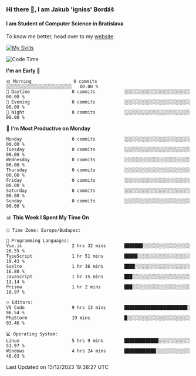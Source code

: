 ### Hi there 👋, I am Jakub 'igniss' Bordáš

#### I am Student of Computer Science in Bratislava
To know me better, head over to my [website](https://bordas.sk).

[![My Skills](https://skillicons.dev/icons?i=js,html,css,figma,svelte,java,kotlin,python,postgresql,typescript,nest,nodejs)](https://bordas.sk)


<!--START_SECTION:waka-->
![Code Time](http://img.shields.io/badge/Code%20Time-1%2C314%20hrs%2034%20mins-blue)

**I'm an Early 🐤** 

```text
🌞 Morning                0 commits           ░░░░░░░░░░░░░░░░░░░░░░░░░   00.00 % 
🌆 Daytime                0 commits           ░░░░░░░░░░░░░░░░░░░░░░░░░   00.00 % 
🌃 Evening                0 commits           ░░░░░░░░░░░░░░░░░░░░░░░░░   00.00 % 
🌙 Night                  0 commits           ░░░░░░░░░░░░░░░░░░░░░░░░░   00.00 % 
```
📅 **I'm Most Productive on Monday** 

```text
Monday                   0 commits           ░░░░░░░░░░░░░░░░░░░░░░░░░   00.00 % 
Tuesday                  0 commits           ░░░░░░░░░░░░░░░░░░░░░░░░░   00.00 % 
Wednesday                0 commits           ░░░░░░░░░░░░░░░░░░░░░░░░░   00.00 % 
Thursday                 0 commits           ░░░░░░░░░░░░░░░░░░░░░░░░░   00.00 % 
Friday                   0 commits           ░░░░░░░░░░░░░░░░░░░░░░░░░   00.00 % 
Saturday                 0 commits           ░░░░░░░░░░░░░░░░░░░░░░░░░   00.00 % 
Sunday                   0 commits           ░░░░░░░░░░░░░░░░░░░░░░░░░   00.00 % 
```


📊 **This Week I Spent My Time On** 

```text
🕑︎ Time Zone: Europe/Budapest

💬 Programming Languages: 
Vue.js                   2 hrs 32 mins       ███████░░░░░░░░░░░░░░░░░░   26.55 % 
TypeScript               1 hr 51 mins        █████░░░░░░░░░░░░░░░░░░░░   19.43 % 
Svelte                   1 hr 36 mins        ████░░░░░░░░░░░░░░░░░░░░░   16.80 % 
JavaScript               1 hr 15 mins        ███░░░░░░░░░░░░░░░░░░░░░░   13.14 % 
Prisma                   1 hr 2 mins         ███░░░░░░░░░░░░░░░░░░░░░░   10.97 % 

🔥 Editors: 
VS Code                  9 hrs 13 mins       ████████████████████████░   96.54 % 
PhpStorm                 19 mins             █░░░░░░░░░░░░░░░░░░░░░░░░   03.46 % 

💻 Operating System: 
Linux                    5 hrs 9 mins        █████████████░░░░░░░░░░░░   53.97 % 
Windows                  4 hrs 24 mins       ████████████░░░░░░░░░░░░░   46.03 % 
```


 Last Updated on 15/12/2023 19:38:27 UTC
<!--END_SECTION:waka-->
